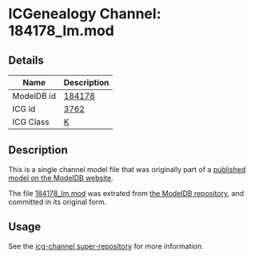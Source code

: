 # ICGenealogy Channel: 184178\_Im.mod

## Details

Name | Description
---- | -----------
ModelDB id | [184178](http://senselab.med.yale.edu/ModelDB/ShowModel.cshtml?model=184178)
ICG id | [3762](http://icg.neurotheory.ox.ac.uk/channels/1/3762)
ICG Class | [K](http://icg.neurotheory.ox.ac.uk/channels/1)

## Description

This is a single channel model file that was originally part of a [published model on the ModelDB website](http://senselab.med.yale.edu/mModelDB/ShowModel.cshtml?model=184178).

The file [184178\_Im.mod](184178_Im.mod) was extrated from [the ModelDB repository](http://senselab.med.yale.edu/ModelDB/ShowModel.cshtml?model=184178), and committed in its original form.

## Usage

See the [icg-channel super-repository](https://github.com/icgenealogy/icg-channels) for more information.